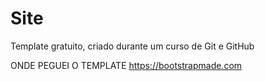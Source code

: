 # Site
Template gratuito, criado durante um curso de Git e GitHub

ONDE PEGUEI O TEMPLATE https://bootstrapmade.com
